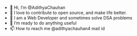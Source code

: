 - 👋 Hi, I’m @AdithyaChauhan
- 👀 I love to contribute to open source, and make life better.
- 🌱 I am a Web Developer and sometimes solve DSA problems
- 💞️ I’m ready to do anything useful 
- 📫 How to reach me @adithyachauhan4 mail id

<!---
AdithyaChauhan/AdithyaChauhan is a ✨ special ✨ repository because its `README.md` (this file) appears on your GitHub profile.
You can click the Preview link to take a look at your changes.
--->
